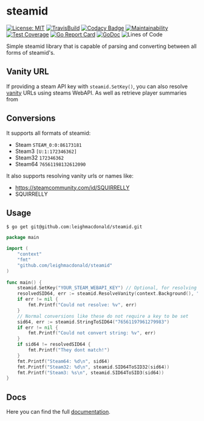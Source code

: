 # steamid
[![License: MIT](https://img.shields.io/badge/License-MIT-yellow.svg)](https://opensource.org/licenses/MIT) 
[![TravisBuild](https://api.travis-ci.com/leighmacdonald/steamid.svg?branch=master)](https://api.travis-ci.com/leighmacdonald/steamid.svg?branch=master)
[![Codacy Badge](https://app.codacy.com/project/badge/Grade/ab0e6cc629b8434ba5dc0803be18bbb4)](https://www.codacy.com/manual/leighmacdonald/steamid?utm_source=github.com&amp;utm_medium=referral&amp;utm_content=leighmacdonald/steamid&amp;utm_campaign=Badge_Grade)
[![Maintainability](https://api.codeclimate.com/v1/badges/3cc77c69032c4e0a917d/maintainability)](https://codeclimate.com/github/leighmacdonald/steamid/maintainability)
[![Test Coverage](https://api.codeclimate.com/v1/badges/3cc77c69032c4e0a917d/test_coverage)](https://codeclimate.com/github/leighmacdonald/steamid/test_coverage)
[![Go Report Card](https://goreportcard.com/badge/github.com/leighmacdonald/steamid)](https://goreportcard.com/report/github.com/leighmacdonald/steamid)
[![GoDoc](https://godoc.org/github.com/leighmacdonald/steamid?status.svg)](https://pkg.go.dev/github.com/leighmacdonald/steamid)
![Lines of Code](https://tokei.rs/b1/github/leighmacdonald/steamid)

Simple steamid library that is capable of parsing and converting between all forms of 
steamid's. 

## Vanity URL

If providing a steam API key with `steamid.SetKey()`, you
can also resolve [vanity](https://partner.steamgames.com/doc/webapi/ISteamUser#ResolveVanityURL) URLs
using steams WebAPI. As well as retrieve player summaries from


## Conversions

It supports all formats of steamid:

- Steam   `STEAM_0:0:86173181`
- Steam3  `[U:1:172346362]`
- Steam32 `172346362`
- Steam64 `76561198132612090`
    
It also supports resolving vanity urls or names like: 

- https://steamcommunity.com/id/SQUIRRELLY
- SQUIRRELLY

## Usage

    $ go get git@github.com:leighmacdonald/steamid.git
    
```go
package main

import (
    "context"
    "fmt"
    "github.com/leighmacdonald/steamid"
)
    
func main() {
    steamid.SetKey("YOUR_STEAM_WEBAPI_KEY") // Optional, for resolving vanity names support
    resolvedSID64, err := steamid.ResolveVanity(context.Background(), "https://steamcommunity.com/id/SQUIRRELLY")
    if err != nil {
        fmt.Printf("Could not resolve: %v", err)
    }
    // Normal conversions like these do not require a key to be set
    sid64, err := steamid.StringToSID64("76561197961279983")
    if err != nil {
        fmt.Printf("Could not convert string: %v", err)
    }
    if sid64 != resolvedSID64 {
        fmt.Printf("They dont match!")
    }
    fmt.Printf("Steam64: %d\n", sid64)
    fmt.Printf("Steam32: %d\n", steamid.SID64ToSID32(sid64))
    fmt.Printf("Steam3: %s\n", steamid.SID64ToSID3(sid64))
}

```

## Docs

Here you can find the full [documentation](https://pkg.go.dev/github.com/leighmacdonald/steamid).
